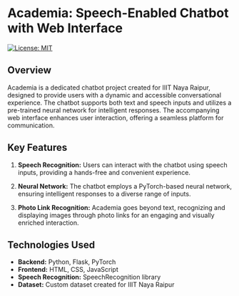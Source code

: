 # Academia: Speech-Enabled Chatbot with Web Interface

[![License: MIT](https://img.shields.io/badge/License-MIT-yellow.svg)](LICENSE)

## Overview

Academia is a dedicated chatbot project created for IIIT Naya Raipur, designed to provide users with a dynamic and accessible conversational experience. The chatbot supports both text and speech inputs and utilizes a pre-trained neural network for intelligent responses. The accompanying web interface enhances user interaction, offering a seamless platform for communication.

## Key Features

1. **Speech Recognition:** Users can interact with the chatbot using speech inputs, providing a hands-free and convenient experience.

2. **Neural Network:** The chatbot employs a PyTorch-based neural network, ensuring intelligent responses to a diverse range of inputs.

3. **Photo Link Recognition:** Academia goes beyond text, recognizing and displaying images through photo links for an engaging and visually enriched interaction.

## Technologies Used

- **Backend:** Python, Flask, PyTorch
- **Frontend:** HTML, CSS, JavaScript
- **Speech Recognition:** SpeechRecognition library
- **Dataset:** Custom dataset created for IIIT Naya Raipur
